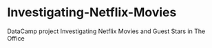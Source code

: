 # Investigating-Netflix-Movies
DataCamp project Investigating Netflix Movies and Guest Stars in The Office
